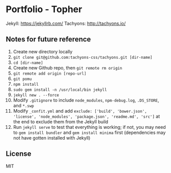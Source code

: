 # Portfolio - Topher

Jekyll: https://jekyllrb.com/
Tachyons: http://tachyons.io/

## Notes for future reference
1. Create new directory locally
2. `git clone git@github.com:tachyons-css/tachyons.git [dir-name]`
3. `cd [dir-name]`
4. Create new Github repo, then `git remote rm origin`
5. `git remote add origin [repo-url]`
6. `git pomu`
7. `npm install`
8. `sudo gem install -n /usr/local/bin jekyll`
9. `jekyll new . --force`
10. Modify `.gitignore` to include `node_modules`, `npm-debug.log`, `.DS_STORE`, and `*.swp`
11. Modify `_confit.yml` and add `exclude: ['build', 'bower.json', 'license', 'node_modules', 'package.json', 'readme.md', 'src']` at the end to exclude them from the Jekyll build
12. Run `jekyll serve` to test that everything is working; if not, you may need to `gem install bundler` and `gem install minima` first (dependencies may not have gotten installed with Jekyll)

## License

MIT
